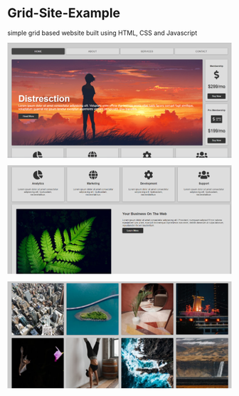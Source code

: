 # Grid-Site-Example
simple grid based website built using HTML, CSS and Javascript

![Screenshot 1](Capture.PNG)

![Screenshot 2](Capture1.PNG)

![Screenshot 3](Capture2.PNG)

